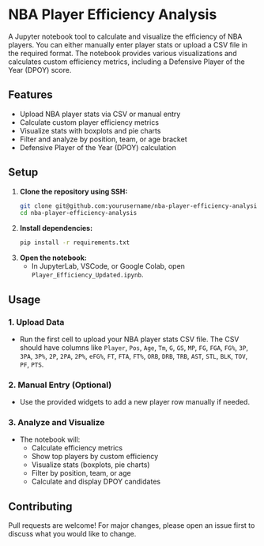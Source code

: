 # NBA Player Efficiency Analysis

A Jupyter notebook tool to calculate and visualize the efficiency of NBA players. You can either manually enter player stats or upload a CSV file in the required format. The notebook provides various visualizations and calculates custom efficiency metrics, including a Defensive Player of the Year (DPOY) score.

## Features
- Upload NBA player stats via CSV or manual entry
- Calculate custom player efficiency metrics
- Visualize stats with boxplots and pie charts
- Filter and analyze by position, team, or age bracket
- Defensive Player of the Year (DPOY) calculation

## Setup
1. **Clone the repository using SSH:**
   ```sh
   git clone git@github.com:yourusername/nba-player-efficiency-analysis.git
   cd nba-player-efficiency-analysis
   ```
2. **Install dependencies:**
   ```sh
   pip install -r requirements.txt
   ```
3. **Open the notebook:**
   - In JupyterLab, VSCode, or Google Colab, open `Player_Efficiency_Updated.ipynb`.

## Usage
### 1. Upload Data
- Run the first cell to upload your NBA player stats CSV file. The CSV should have columns like `Player`, `Pos`, `Age`, `Tm`, `G`, `GS`, `MP`, `FG`, `FGA`, `FG%`, `3P`, `3PA`, `3P%`, `2P`, `2PA`, `2P%`, `eFG%`, `FT`, `FTA`, `FT%`, `ORB`, `DRB`, `TRB`, `AST`, `STL`, `BLK`, `TOV`, `PF`, `PTS`.

### 2. Manual Entry (Optional)
- Use the provided widgets to add a new player row manually if needed.

### 3. Analyze and Visualize
- The notebook will:
  - Calculate efficiency metrics
  - Show top players by custom efficiency
  - Visualize stats (boxplots, pie charts)
  - Filter by position, team, or age
  - Calculate and display DPOY candidates


## Contributing
Pull requests are welcome! For major changes, please open an issue first to discuss what you would like to change.

